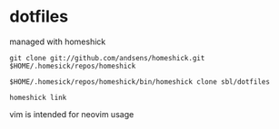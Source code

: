 # dotfiles

managed with homeshick

`git clone git://github.com/andsens/homeshick.git $HOME/.homesick/repos/homeshick`

`$HOME/.homesick/repos/homeshick/bin/homeshick clone sbl/dotfiles`

`homeshick link`

vim is intended for neovim usage
